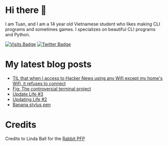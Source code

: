 # Hi there 👋

<!--
**HoangTuan110/HoangTuan110** is a ✨ _special_ ✨ repository because its `README.md` (this file) appears on your GitHub profile.

Here are some ideas to get you started:

- 🔭 I’m currently working on ...
- 🌱 I’m currently learning ...
- 👯 I’m looking to collaborate on ...
- 🤔 I’m looking for help with ...
- 💬 Ask me about ...
- 📫 How to reach me: ...
- 😄 Pronouns: ...
- ⚡ Fun fact: ...
-->

I am Tuan, and I am a 14 year old Vietnamese student who likes making CLI programs and sometimes games.
I specializes on beautiful CLI programs and Python.

[![Visits Badge](https://badges.pufler.dev/visits/HoangTuan110/HoangTuan110)](https://tsk.bearblog.dev)
[![Twitter Badge](https://img.shields.io/badge/Twitter-Profile-informational?style=flat&logo=twitter&logoColor=white&color=1CA2F1)](https://twitter.com/DangHoangTuan20)

# My latest blog posts
<!-- BLOG-POST-LIST:START -->
- [TIL that when I access to Hacker News using any Wifi except my home&#39;s Wifi, it refuses to connect](http://tsk.bearblog.dev/til-hacker-news-dont-work-outside-my-homes-wifi/)
- [Fig: The controversial terminal project](http://tsk.bearblog.dev/fig-the-controversial-terminal-project/)
- [Update Life #3](http://tsk.bearblog.dev/update-life-3/)
- [Updating Life #2](http://tsk.bearblog.dev/updating-life-2/)
- [Banana stylus pen](http://tsk.bearblog.dev/banana-stylus-pen/)
<!-- BLOG-POST-LIST:END -->

# Credits

Credits to Linda Ball for the [Rabbit PFP](https://www.asciiart.eu/animals/rabbits)
